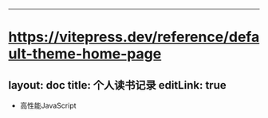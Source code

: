<!--
 * @Author: krui krui0728@gmail.com
 * @Date: 2024-01-19 18:25:38
 * @LastEditors: krui krui0728@gmail.com
 * @LastEditTime: 2024-01-19 20:30:48
 * @FilePath: /dayney.github.io/books/index.md
 * @Description: 这是默认设置,请设置`customMade`, 打开koroFileHeader查看配置 进行设置: https://github.com/OBKoro1/koro1FileHeader/wiki/%E9%85%8D%E7%BD%AE
-->
---
# https://vitepress.dev/reference/default-theme-home-page
layout: doc
title: 个人读书记录
editLink: true
---

- 高性能JavaScript




